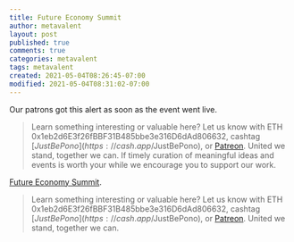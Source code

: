 ```yaml
---
title: Future Economy Summit
author: metavalent
layout: post
published: true
comments: true
categories: metavalent
tags: metavalent
created: 2021-05-04T08:26:45-07:00
modified: 2021-05-04T08:31:02-07:00
---
```


Our patrons got this alert as soon as the event went live. 

> Learn something interesting or valuable here? Let us know with ETH 0x1eb2d6E3f26fBBF31B485bbe3e316D6dAd806632, cashtag [$JustBePono](https://cash.app/$JustBePono), or [Patreon](https://patreon.com/metavalent). United we stand, together we can.
If timely curation of meaningful ideas and events is worth your while we encourage you to support our work.

[Future Economy Summit](https://www.patreon.com/posts/50851627).

> Learn something interesting or valuable here? Let us know with ETH 0x1eb2d6E3f26fBBF31B485bbe3e316D6dAd806632, cashtag [$JustBePono](https://cash.app/$JustBePono), or [Patreon](https://patreon.com/metavalent). United we stand, together we can.